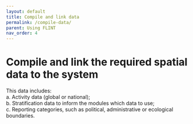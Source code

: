 ```yaml
---
layout: default
title: Compile and link data
permalink: /compile-data/
parent: Using FLINT
nav_order: 4
---
```

# Compile and link the required spatial data to the system

This data includes:  
    a. Activity data (global or national);  
    b. Stratification data to inform the modules which data to use;  
    c. Reporting categories, such as political, administrative or ecological boundaries.